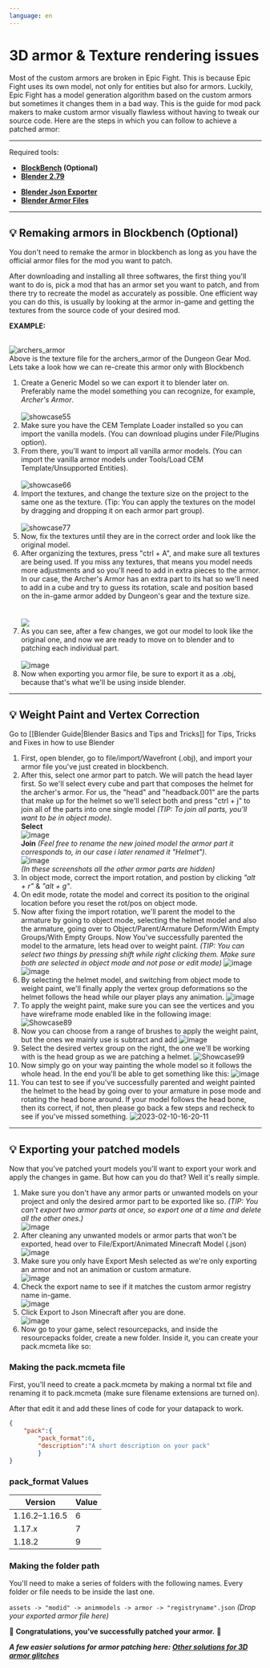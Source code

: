 ```yaml
---
language: en
---
```

# 3D armor & Texture rendering issues

Most of the custom armors are broken in Epic Fight. This is because Epic Fight uses its own model, not only for entities but also for armors. Luckily, Epic Fight has a model generation algorithm based on the custom armors but sometimes it changes them in a bad way. This is the guide for mod pack makers to make custom armor visually flawless without having to tweak our source code. Here are the steps in which you can follow to achieve a patched armor:

***
Required tools:<br>     

* **[BlockBench](https://www.blockbench.net/) (Optional)**<br> 
* **[Blender 2.79](https://download.blender.org/release/Blender2.79/)**<br>  
- **[Blender Json Exporter](https://github.com/Yesssssman/blender-json-exporter)**<br>   
- **[Blender Armor Files](https://drive.google.com/file/d/15xYnpmkmlJaEnw3Y7bykpqmjx1Rr9Koh/view?usp=share_link)**<br>     

***
## 💡 Remaking armors in Blockbench (Optional)
You don't need to remake the armor in blockbench as long as you have the official armor files for the mod you want to patch.

After downloading and installing all three softwares, the first thing you'll want to do is, pick a mod that has an armor set you want to patch, and from there try to recreate the model as accurately as possible. One efficient way you can do this, is usually by looking at the armor in-game and getting the textures from the source code of your desired mod.

 **EXAMPLE:**

<br>![archers_armor](https://user-images.githubusercontent.com/77132244/215155978-874a293e-71ea-4690-adf3-059e45a37ed8.png)
<br>Above is the texture file for the archers_armor of the Dungeon Gear Mod. Lets take a look how we can re-create this armor only with Blockbench<br>  
1. Create a Generic Model so we can export it to blender later on. Preferably name the model something you can recognize, for example, *Archer's Armor*.<br>  
 ![showcase55](https://user-images.githubusercontent.com/77132244/215159597-aac5fdb1-45f1-4084-8f18-50baae9df6f0.jpg)<br>  
2. Make sure you have the CEM Template Loader installed so you can import the vanilla models. (You can download plugins under File/Plugins option).<br>  
3. From there, you'll want to import all vanilla armor models. (You can import the vanilla armor models under Tools/Load CEM Template/Unsupported Entities).<br>  
 ![showcase66](https://user-images.githubusercontent.com/77132244/215161290-8ecb58ec-55e3-4297-8f46-48551a0769d7.jpg)<br>  
4. Import the textures, and change the texture size on the project to the same one as the texture. (Tip: You can apply the textures on the model by dragging and dropping it on each armor part group).<br>  
 ![showcase77](https://user-images.githubusercontent.com/77132244/215230534-6eb84ed6-1afb-4a44-bdf2-3ef98bfccdc6.jpg)<br>  
5. Now, fix the textures until they are in the correct order and look like the original model.<br>  
6. After organizing the textures, press "ctrl + A", and make sure all textures are being used. If you miss any textures, that means you model needs more adjustments and so you'll need to add in extra pieces to the armor. In our case, the Archer's Armor has an extra part to its hat so we'll need to add in a cube and try to guess its rotation, scale and position based on the in-game armor added by Dungeon's gear and the texture size.<br>  
<br>  <a href="url"><img src="https://user-images.githubusercontent.com/77132244/215236925-8fcf459a-e972-4f2d-b43d-65667ce39e1e.jpg" align="center" ></a><br>  
7. As you can see, after a few changes, we got our model to look like the original one, and now we are ready to move on to blender and to patching each individual part.<br>  
![image](https://user-images.githubusercontent.com/77132244/215238157-3ddd8369-6f04-48f5-8d95-0623d833b3be.png)<br>  
8. Now when exporting you armor file, be sure to export it as a .obj, because that's what we'll be using inside blender.<br>  

***
## 💡 Weight Paint and Vertex Correction
Go to [[Blender Guide|Blender Basics and Tips and Tricks]] for Tips, Tricks and Fixes in how to use Blender

1. First, open blender, go to file/import/Wavefront (.obj), and import your armor file you've just created in blockbench.
2. After this, select one armor part to patch. We will patch the head layer first. So we'll select every cube and part that composes the helmet for the archer's armor. For us, the "head" and "headback.001" are the parts that make up for the helmet so we'll select both and press "ctrl + j" to join all of the parts into one single model _(TIP: To join all parts, you'll want to be in object mode)_.  
**Select**  
![image](https://user-images.githubusercontent.com/77132244/215290753-d88f7ed2-a32b-43bc-9e33-a35c273d04b9.png)  
**Join** _(Feel free to rename the new joined model the armor part it corresponds to, in our case i later renamed it "Helmet")_.  
![image](https://user-images.githubusercontent.com/77132244/215290768-f91985a4-31a5-4606-bd25-91b150ba0119.png)  
_(In these screenshots all the other armor parts are hidden)_
3. In object mode, correct the import rotation, and postion by clicking _"alt + r"_ & _"alt + g"_.
4. On edit mode, rotate the model and correct its position to the original location before you reset the rot/pos on object mode.
5. Now after fixing the import rotation, we'll parent the model to the armature by going to object mode, selecting the helmet model and also the armature, going over to Object/Parent/Armature Deform/With Empty Groups/With Empty Groups. Now You've successfully parented the model to the armature, lets head over to weight paint. _(TIP: You can select two things by pressing shift while right clicking them. Make sure both are selected in object mode and not pose or edit mode)_
![image](https://user-images.githubusercontent.com/77132244/218175943-dcde10ab-9f45-4fb3-a1ec-a2ec7f851483.png)
![image](https://user-images.githubusercontent.com/77132244/218176163-4972a8bf-a70d-4570-aafe-a0b9a0bbcb85.png)
6. By selecting the helmet model, and switching from object mode to weight paint, we'll finally apply the vertex group deformations so the helmet follows the head while our player plays any animation.
![image](https://user-images.githubusercontent.com/77132244/218176695-4cfafe68-7010-4450-a5f8-93e3dff1f3dd.png)
7. To apply the weight paint, make sure you can see the vertices and you have wireframe mode enabled like in the following image:
![Showcase89](https://user-images.githubusercontent.com/77132244/218177435-f9d01478-fbe0-45f9-b754-adf5d2efa745.jpg)
8. Now you can choose from a range of brushes to apply the weight paint, but the ones we mainly use is subtract and add
![image](https://user-images.githubusercontent.com/77132244/218177593-95794246-6d9a-4caf-afa2-636b784b8d3a.png)
9. Select the desired vertex group on the right, the one we'll be working with is the head group as we are patching a helmet.
![Showcase99](https://user-images.githubusercontent.com/77132244/218178265-69388152-b465-45e5-8ccd-cfe3e430dfb7.jpg)
10. Now simply go on your way painting the whole model so it follows the whole head. In the end you'll be able to get something like this:
![image](https://user-images.githubusercontent.com/77132244/218178527-210b4b77-5f16-4cf7-9310-6c2b3e2ce83a.png)
11. You can test to see if you've successfully parented and weight painted the helmet to the head by going over to your armature in pose mode and rotating the head bone around. If your model follows the head bone, then its correct, if not, then please go back a few steps and recheck to see if you've missed something.
![2023-02-10-16-20-11](https://user-images.githubusercontent.com/77132244/218179173-df15dcba-97fa-4081-ad1d-cf1ffbcd92e8.gif)
***
## 💡 Exporting your patched models
Now that you've patched yourt models you'll want to export your work and apply the changes in game. But how can you do that? Well it's really simple.

1. Make sure you don't have any armor parts or unwanted models on your project and only the desired armor part to be exported like so. _(TIP: You can't export two armor parts at once, so export one at a time and delete all the other ones.)_  
![image](https://user-images.githubusercontent.com/77132244/218179518-18c8d979-68af-44ff-989a-aa55ebb6c239.png)
2. After cleaning any unwanted models or armor parts that won't be exported, head over to File/Export/Animated Minecraft Model (.json)  
![image](https://user-images.githubusercontent.com/77132244/218179838-bbc7d557-8525-4ab8-beaf-41211bf334fd.png)
3. Make sure you only have Export Mesh selected as we're only exporting an armor and not an animation or custom armature.  
![image](https://user-images.githubusercontent.com/77132244/218179992-0f54bb48-99b6-45c2-8166-107668b200e7.png)
4. Check the export name to see if it matches the custom armor registry name in-game.  
![image](https://user-images.githubusercontent.com/77132244/218180136-b229edd0-3941-4a68-b82b-dfc0fcf80bca.png)
5. Click Export to Json Minecraft after you are done.  
![image](https://user-images.githubusercontent.com/77132244/218180246-7c04c4ad-ad96-4361-b43a-3ff434de419d.png)
6. Now go to your game, select resourcepacks, and inside the resourcepacks folder, create a new folder. Inside it, you can create your pack.mcmeta like so: 
### Making the pack.mcmeta file

First, you'll need to create a pack.mcmeta by making a normal txt file and renaming it to pack.mcmeta (make sure filename extensions are turned on).

After that edit it and add these lines of code for your datapack to work.
```JSON
{
	"pack":{
		"pack_format":6,
		"description":"A short description on your pack"
		}
}
```

### pack_format Values

| Version | Value |
| ------------- | ------------- |
| 1.16.2–1.16.5 | 6 |
| 1.17.x | 7 |
| 1.18.2 | 9 |

### Making the folder path

You'll need to make a series of folders with the following names. Every folder or file needs to be inside the last one.

``assets -> "modid" -> animmodels -> armor -> "registryname".json`` _(Drop your exported armor file here)_


🎉 **Congratulations, you've successfully patched your armor.** 🎉


**_A few easier solutions for armor patching here: [Other solutions for 3D armor glitches](3Darmor_page2.en.md)_**